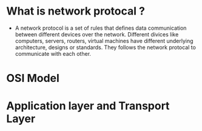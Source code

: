 # What is network protocal ?
* A network protocol is a set of rules that defines data communication between different devices over the network. Different divices like computers, servers, routers, virtual machines have different underlying architecture, designs or standards. They follows the network protocal to communicate with each other.

# OSI Model

# Application layer and Transport Layer